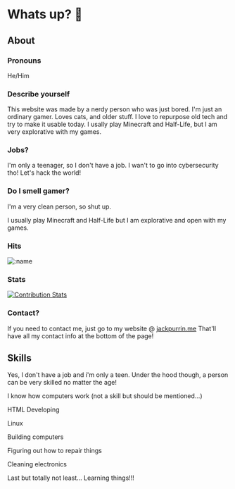 # Whats up? 🤨

<!--
**hackpurrin/hackpurrin** is a ✨ _special_ ✨ repository because its `README.md` (this file) appears on your GitHub profile.

Here are some ideas to get you started:

- 🔭 I’m currently working on ...
- 🌱 I’m currently learning ...
- 👯 I’m looking to collaborate on ...
- 🤔 I’m looking for help with ...
- 💬 Ask me about ...
- 📫 How to reach me: ...
- 😄 Pronouns: ...
Fun fact:
-->

## About

### Pronouns 

He/Him

### Describe yourself

This website was made by a nerdy person who was just bored. I'm just an ordinary gamer. Loves cats, and older stuff. I love to repurpose old tech and try to make it usable today. I usally play Minecraft and Half-Life, but I am very explorative with my games.

### Jobs?

I'm only a teenager, so I don't have a job. I wan't to go into cybersecurity tho! Let's hack the world!

### Do I smell gamer?

I'm a very clean person, so shut up.

I usually play Minecraft and Half-Life but I am explorative and open with my games.

### Hits

![:name](https://count.getloli.com/get/@jackpurrin?theme=rule34)

### Stats

  [![Contribution Stats](https://github-contribution-stats.vercel.app/api/?username=hackpurrin)](https://github.com/LordDashMe/github-contribution-stats/)

### Contact?

If you need to contact me, just go to my website @ [jackpurrin.me](https://jackpurrin.me/)
That'll have all my contact info at the bottom of the page!

## Skills

Yes, I don't have a job and i'm only a teen. Under the hood though, a person can be very skilled no matter the age!

I know how computers work (not a skill but should be mentioned...)

HTML Developing

Linux

Building computers

Figuring out how to repair things

Cleaning electronics

Last but totally not least... Learning things!!!


